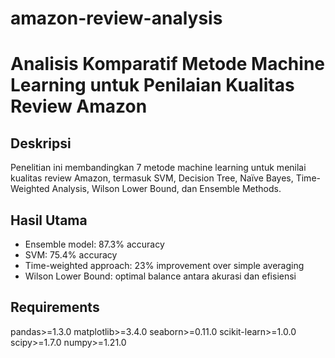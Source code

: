 # amazon-review-analysis

# Analisis Komparatif Metode Machine Learning untuk Penilaian Kualitas Review Amazon

## Deskripsi
Penelitian ini membandingkan 7 metode machine learning untuk menilai kualitas review Amazon, termasuk SVM, Decision Tree, Naïve Bayes, Time-Weighted Analysis, Wilson Lower Bound, dan Ensemble Methods.

## Hasil Utama
- Ensemble model: 87.3% accuracy
- SVM: 75.4% accuracy  
- Time-weighted approach: 23% improvement over simple averaging
- Wilson Lower Bound: optimal balance antara akurasi dan efisiensi

## Requirements
pandas>=1.3.0
matplotlib>=3.4.0
seaborn>=0.11.0
scikit-learn>=1.0.0
scipy>=1.7.0
numpy>=1.21.0

